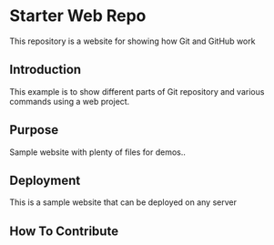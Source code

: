 # Starter Web Repo

This repository is a website for showing how Git and GitHub work

## Introduction

This example is to show different parts of Git repository and various commands using a web project.

## Purpose

Sample website with plenty of files for demos..

## Deployment

This is a sample website that can be deployed on any server

## How To Contribute